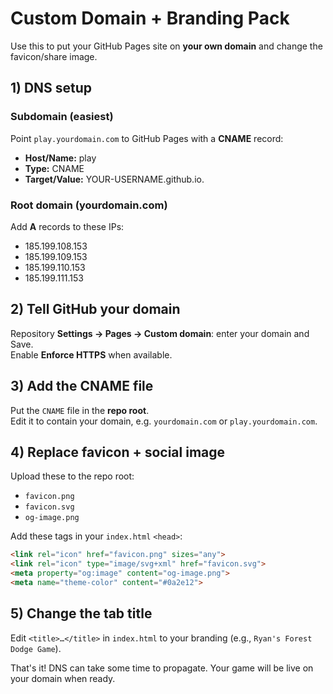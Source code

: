 # Custom Domain + Branding Pack

Use this to put your GitHub Pages site on **your own domain** and change the favicon/share image.

## 1) DNS setup
### Subdomain (easiest)
Point `play.yourdomain.com` to GitHub Pages with a **CNAME** record:
- **Host/Name:** play
- **Type:** CNAME
- **Target/Value:** YOUR-USERNAME.github.io.

### Root domain (yourdomain.com)
Add **A** records to these IPs:
- 185.199.108.153
- 185.199.109.153
- 185.199.110.153
- 185.199.111.153

## 2) Tell GitHub your domain
Repository **Settings → Pages → Custom domain**: enter your domain and Save.  
Enable **Enforce HTTPS** when available.

## 3) Add the CNAME file
Put the `CNAME` file in the **repo root**.  
Edit it to contain your domain, e.g. `yourdomain.com` or `play.yourdomain.com`.

## 4) Replace favicon + social image
Upload these to the repo root:
- `favicon.png`
- `favicon.svg`
- `og-image.png`

Add these tags in your `index.html` `<head>`:
```html
<link rel="icon" href="favicon.png" sizes="any">
<link rel="icon" type="image/svg+xml" href="favicon.svg">
<meta property="og:image" content="og-image.png">
<meta name="theme-color" content="#0a2e12">
```

## 5) Change the tab title
Edit `<title>…</title>` in `index.html` to your branding (e.g., `Ryan's Forest Dodge Game`).

That's it! DNS can take some time to propagate. Your game will be live on your domain when ready.
